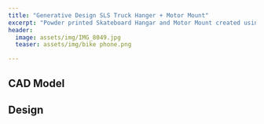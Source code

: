 ```yaml
---
title: "Generative Design SLS Truck Hanger + Motor Mount"
excerpt: "Powder printed Skateboard Hangar and Motor Mount created using generative design CAD. "
header:
  image: assets/img/IMG_8049.jpg
  teaser: assets/img/bike phone.png

---
```


## CAD Model


## Design


